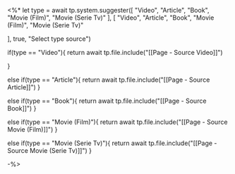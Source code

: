 <%*
let type = await tp.system.suggester([
"Video", 
"Article",
"Book", 
"Movie (Film)",
"Movie (Serie Tv)"
], [
"Video", 
"Article",
"Book", 
"Movie (Film)",
"Movie (Serie Tv)"

], 
true, "Select type source")

if(type == "Video"){
	return await tp.file.include("[[Page - Source Video]]")
	
} 

else if(type == "Article"){
	return await tp.file.include("[[Page - Source Article]]")
}

else if(type == "Book"){
	return await tp.file.include("[[Page - Source Book]]")
} 

else if(type == "Movie (Film)"){
	return await tp.file.include("[[Page - Source Movie (Film)]]")
} 

else if(type == "Movie (Serie Tv)"){
	return await tp.file.include("[[Page - Source Movie (Serie Tv)]]")
} 

-%>

